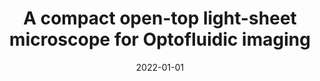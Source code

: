 ---
title: "A compact open-top light-sheet microscope for Optofluidic imaging"
collection: publications
type: Conference proceedings talk
permalink: /publication/2022_Son_Three-Dimensional_and_Multidimensional_Microscopy_Image_Acquisition_and_Processing_XXIX
date: 2022-01-01
venue: 'Three-Dimensional and Multidimensional Microscopy: Image Acquisition and Processing XXIX'
DOI: '10.1117/12.2607324'
---